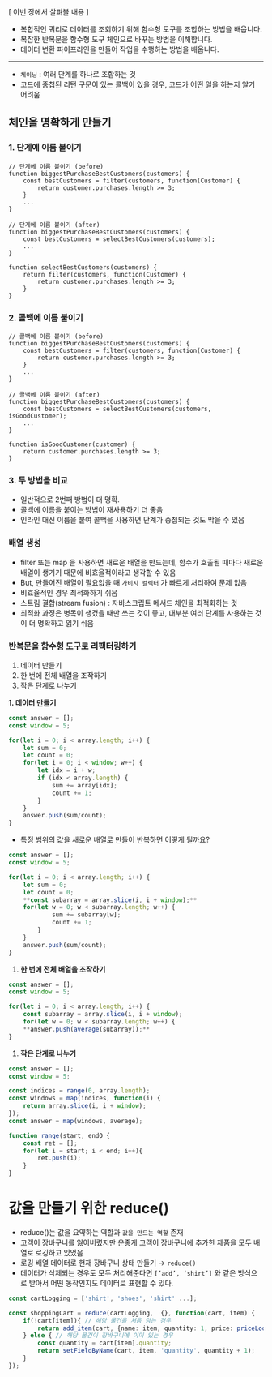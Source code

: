 >
[ 이번 장에서 살펴볼 내용 ]
- 복합적인 쿼리로 데이터를 조회하기 위해 함수형 도구를 조합하는 방법을 배웁니다.
- 복잡한 반복문을 함수형 도구 체인으로 바꾸는 방법을 이해합니다.
- 데이터 변환 파이프라인을 만들어 작업을 수행하는 방법을 배웁니다.

---

- `체이닝` : 여러 단계를 하나로 조합하는 것
- 코드에 중첩된 리턴 구문이 있는 콜백이 있을 경우, 코드가 어떤 일을 하는지 알기 어려움

## 체인을 명확하게 만들기

### 1. 단계에 이름 붙이기

```tsx
// 단계에 이름 붙이기 (before)
function biggestPurchaseBestCustomers(customers) {
	const bestCustomers = filter(customers, function(Customer) {
		return customer.purchases.length >= 3;
	}
	...
}

// 단계에 이름 붙이기 (after)
function biggestPurchaseBestCustomers(customers) {
	const bestCustomers = selectBestCustomers(customers);
	...
}

function selectBestCustomers(customers) {
	return filter(customers, function(Customer) {
		return customer.purchases.length >= 3;
	}
}
```

### 2. 콜백에 이름 붙이기

```tsx
// 콜백에 이름 붙이기 (before)
function biggestPurchaseBestCustomers(customers) {
	const bestCustomers = filter(customers, function(Customer) {
		return customer.purchases.length >= 3;
	}
	...
}

// 콜백에 이름 붙이기 (after)
function biggestPurchaseBestCustomers(customers) {
	const bestCustomers = selectBestCustomers(customers, isGoodCustomer);
	...
}

function isGoodCustomer(customer) {
	return customer.purchases.length >= 3;
}
```

### 3. 두 방법을 비교

- 일반적으로 2번째 방법이 더 명확.
- 콜백에 이름을 붙이는 방법이 재사용하기 더 좋음
- 인라인 대신 이름을 붙여 콜백을 사용하면 단계가 중첩되는 것도 막을 수 있음

### 배열 생성

- filter 또는 map 을 사용하면 새로운 배열을 만드는데, 함수가 호출될 때마다 새로운 배열이 생기기 때문에 비효율적이라고 생각할 수 있음
- But, 만들어진 배열이 필요없을 때 `가비지 컬렉터` 가 빠르게 처리하여 문제 없음
- 비효율적인 경우 최적화하기 쉬움
- 스트림 결합(stream fusion) : 자바스크립트 메서드 체인을 최적화하는 것
- 최적화 과정은 병목이 생겼을 때만 쓰는 것이 좋고, 대부분 여러 단계를 사용하는 것이 더 명확하고 읽기 쉬움

### 반복문을 함수형 도구로 리팩터링하기

1. 데이터 만들기
2. 한 번에 전체 배열을 조작하기
3. 작은 단계로 나누기

**1. 데이터 만들기**

```ts
const answer = [];
const window = 5;

for(let i = 0; i < array.length; i++) {
	let sum = 0;
	let count = 0;
	for(let i = 0; i < window; w++) {
		let idx = i + w;
		if (idx < array.length) {
			sum += array[idx];
			count += 1;
		}
	}
	answer.push(sum/count);
}
```

- 특정 범위의 값을 새로운 배열로 만들어 반복하면 어떻게 될까요?

```ts
const answer = [];
const window = 5;

for(let i = 0; i < array.length; i++) {
	let sum = 0;
	let count = 0;
	**const subarray = array.slice(i, i + window);**
	for(let w = 0; w < subarray.length; w++) {
			sum += subarray[w];
			count += 1;
		}
	}
	answer.push(sum/count);
}
```

1. **한 번에 전체 배열을 조작하기**

```ts
const answer = [];
const window = 5;

for(let i = 0; i < array.length; i++) {
	const subarray = array.slice(i, i + window);
	for(let w = 0; w < subarray.length; w++) {
	**answer.push(average(subarray));**
}
```

1. **작은 단계로 나누기**

```ts
const answer = [];
const window = 5;

const indices = range(0, array.length);
const windows = map(indices, function(i) {
	return array.slice(i, i + window);
});
const answer = map(windows, average);

function range(start, endO {
	const ret = [];
	for(let i = start; i < end; i++){
		ret.push(i);
	}
}
```

# 값을 만들기 위한 reduce()

- reduce()는 값을 요약하는 역할과 `값을 만드는 역할` 존재
- 고객이 장바구니를 잃어버렸지만 운좋게 고객이 장바구니에 추가한 제품을 모두 배열로 로깅하고 있었음
- 로깅 배열 데이터로 현재 장바구니 상태 만들기 → `reduce()`
- 데이터가 삭제되는 경우도 모두 처리해준다면 `[’add’, ‘shirt’]` 와 같은 방식으로 받아서 어떤 동작인지도 데이터로 표현할 수 있다.

```ts
const cartLogging = ['shirt', 'shoes', 'shirt' ...];

const shoppingCart = reduce(cartLogging,  {}, function(cart, item) {
	if(!cart[item]){ // 해당 물건을 처음 담는 경우
		return add_item(cart, {name: item, quantity: 1, price: priceLookup(item)});
	} else { // 해당 물건이 장바구니에 이미 있는 경우
		const quantity = cart[item].quantity;
		return setFieldByName(cart, item, 'quantity', quantity + 1);
	}
});
```
